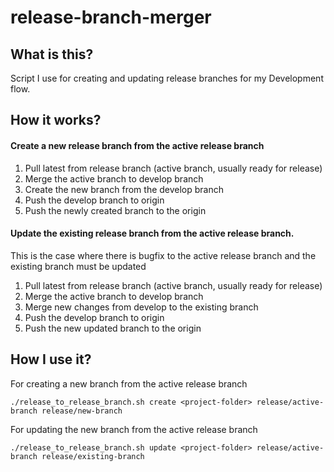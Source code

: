 # release-branch-merger

## What is this?
Script I use for creating and updating release branches for my Development flow.


## How it works?

#### Create a new release branch from the active release branch

1. Pull latest from release branch (active branch, usually ready for release)
2. Merge the active branch to develop branch
3. Create the new branch from the develop branch
4. Push the develop branch to origin
5. Push the newly created branch to the origin 

#### Update the existing release branch from the active release branch.

This is the case where there is bugfix to the active release branch and the existing branch must be updated

1. Pull latest from release branch (active branch, usually ready for release)
2. Merge the active branch to develop branch
3. Merge new changes from develop to the existing branch
4. Push the develop branch to origin
5. Push the new updated branch to the origin 

## How I use it?

For creating a new branch from the active release branch

```./release_to_release_branch.sh create <project-folder> release/active-branch release/new-branch```

For updating the new branch from the active release branch

```./release_to_release_branch.sh update <project-folder> release/active-branch release/existing-branch```
